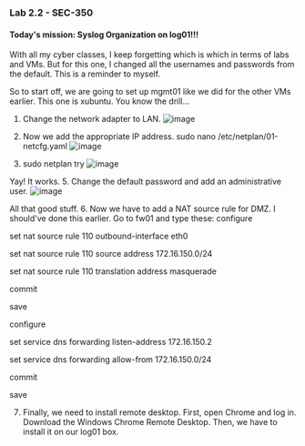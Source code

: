 ### Lab 2.2 - SEC-350

#### Today's mission: Syslog Organization on log01!!!

With all my cyber classes, I keep forgetting which is which in terms of labs and VMs. But for this one, I changed all the usernames and passwords from the default. This is a reminder to myself.

So to start off, we are going to set up mgmt01 like we did for the other VMs earlier. This one is xubuntu. You know the drill...
1. Change the network adapter to LAN.
![image](https://github.com/user-attachments/assets/e5361029-7fdf-4e18-a7f1-908c7a5e3310)
2. Now we add the appropriate IP address. sudo nano /etc/netplan/01-netcfg.yaml
![image](https://github.com/user-attachments/assets/8ed01d89-36fc-46ab-99d6-5dd77195a870)

3. sudo netplan try
![image](https://github.com/user-attachments/assets/a3fff228-908a-4569-a2e9-b2332fc5b30d)

Yay! It works.
5. Change the default password and add an administrative user.
![image](https://github.com/user-attachments/assets/652d9679-cfbe-44b8-b04a-d4636f36e832)

All that good stuff.
6. Now we have to add a NAT source rule for DMZ. I should've done this earlier. Go to fw01 and type these:
configure

set nat source rule 110 outbound-interface eth0

set nat source rule 110 source address 172.16.150.0/24

set nat source rule 110 translation address masquerade

commit

save

configure

set service dns forwarding listen-address 172.16.150.2

set service dns forwarding allow-from 172.16.150.0/24

commit

save

7. Finally, we need to install remote desktop. First, open Chrome and log in. Download the Windows Chrome Remote Desktop. Then, we have to install it on our log01 box.

 
